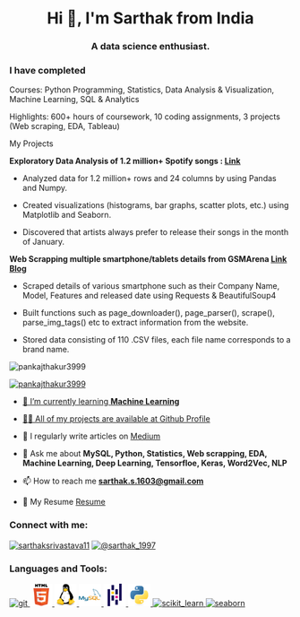 <h1 align="center">Hi 👋, I'm Sarthak from India</h1>
<h3 align="center">A data science enthusiast.</h3>

### I have completed

Courses: Python Programming, Statistics, Data Analysis & Visualization, Machine Learning, SQL & Analytics

Highlights: 600+ hours of coursework, 10 coding assignments, 3 projects (Web scraping, EDA, Tableau)

My Projects

**Exploratory Data Analysis of  1.2 million+ Spotify songs : [Link](https://github.com/sarthak-sr/EDA_Project_1)**

* Analyzed data for 1.2 million+ rows and 24 columns by using Pandas and Numpy.

* Created visualizations (histograms, bar graphs, scatter plots, etc.) using Matplotlib and Seaborn.

* Discovered that artists always prefer to release their songs in the month of January.

**Web Scrapping multiple smartphone/tablets details from GSMArena [Link](https://github.com/sarthak-sr/Web_Scraping_Project_1) [Blog](https://medium.com/@sarthak_1997/tricky-part-of-web-scraping-explained-e03277c901a9)**

* Scraped details of various smartphone such as their Company Name, Model, Features and released date using Requests & BeautifulSoup4

* Built functions such as page_downloader(), page_parser(), scrape(), parse_img_tags() etc to extract information from the website.

* Stored data consisting of 110 .CSV files, each file name corresponds to a brand name.



<p align="left"> <img src="https://komarev.com/ghpvc/?username=pankajthakur3999&label=Profile%20views&color=0e75b6&style=flat" alt="pankajthakur3999" /> </p>

<p align="left"> <a href="https://github.com/ryo-ma/github-profile-trophy"><img src="https://github-profile-trophy.vercel.app/?username=pankajthakur3999" alt="pankajthakur3999" /></a> </p>



<p align="left"> <a href="https://twitter.com/@whoispankaj" target="blank">

- 🌱 I’m currently learning **Machine Learning**

- 👨‍💻 All of my projects are available at [Github Profile](https://github.com/sarthak-sr?tab=repositories)

- 📝 I regularly write articles on [Medium](https://medium.com/@sarthak_1997)

- 💬 Ask me about **MySQL, Python, Statistics, Web scrapping, EDA, Machine Learning, Deep Learning, Tensorfloe, Keras, Word2Vec, NLP**

- 📫 How to reach me **sarthak.s.1603@gmail.com**

- 📄 My Resume [Resume](https://docs.google.com/document/d/1A8PljT96sZ4Q9SmYtMZn2gf4g7pQE1qMOcFiKkjKi8M/edit?usp=sharing)


<h3 align="left">Connect with me:</h3>
<p align="left">

<a href="https://www.linkedin.com/in/sarthaksrivastava11/" target="blank"><img align="center" src="https://raw.githubusercontent.com/rahuldkjain/github-profile-readme-generator/master/src/images/icons/Social/linked-in-alt.svg" alt="sarthaksrivastava11" height="30" width="40" /></a>
<a href="https://medium.com/@sarthak_1997" target="blank"><img align="center" src="https://raw.githubusercontent.com/rahuldkjain/github-profile-readme-generator/master/src/images/icons/Social/medium.svg" alt="@sarthak_1997" height="30" width="40" /></a>
</p>

<h3 align="left">Languages and Tools:</h3>
<p align="left"> <a href="https://git-scm.com/" target="_blank" rel="noreferrer"> <img src="https://www.vectorlogo.zone/logos/git-scm/git-scm-icon.svg" alt="git" width="40" height="40"/> </a> <a href="https://www.w3.org/html/" target="_blank" rel="noreferrer"> <img src="https://raw.githubusercontent.com/devicons/devicon/master/icons/html5/html5-original-wordmark.svg" alt="html5" width="40" height="40"/> </a> <a href="https://www.linux.org/" target="_blank" rel="noreferrer"> <img src="https://raw.githubusercontent.com/devicons/devicon/master/icons/linux/linux-original.svg" alt="linux" width="40" height="40"/> </a> <a href="https://www.mysql.com/" target="_blank" rel="noreferrer"> <img src="https://raw.githubusercontent.com/devicons/devicon/master/icons/mysql/mysql-original-wordmark.svg" alt="mysql" width="40" height="40"/> </a> <a href="https://pandas.pydata.org/" target="_blank" rel="noreferrer"> <img src="https://raw.githubusercontent.com/devicons/devicon/2ae2a900d2f041da66e950e4d48052658d850630/icons/pandas/pandas-original.svg" alt="pandas" width="40" height="40"/> </a> <a href="https://www.python.org" target="_blank" rel="noreferrer"> <img src="https://raw.githubusercontent.com/devicons/devicon/master/icons/python/python-original.svg" alt="python" width="40" height="40"/> </a> <a href="https://scikit-learn.org/" target="_blank" rel="noreferrer"> <img src="https://upload.wikimedia.org/wikipedia/commons/0/05/Scikit_learn_logo_small.svg" alt="scikit_learn" width="40" height="40"/> </a> <a href="https://seaborn.pydata.org/" target="_blank" rel="noreferrer"> <img src="https://seaborn.pydata.org/_images/logo-mark-lightbg.svg" alt="seaborn" width="40" height="40"/> </a> </p>
